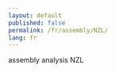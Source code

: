 ```yaml
---
layout: default
published: false
permalink: /fr/assembly/NZL/
lang: fr
---
```


assembly analysis NZL
